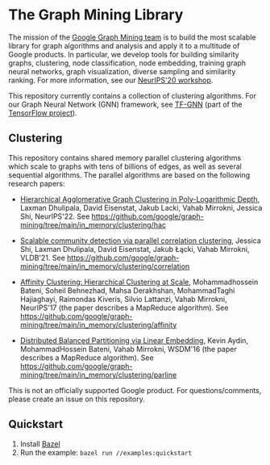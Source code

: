 # The Graph Mining Library

The mission of the
[Google Graph Mining team](https://research.google/teams/graph-mining/) is to
build the most scalable library for graph algorithms and analysis and apply it
to a multitude of Google products. In particular, we develop tools for building
similarity graphs, clustering, node classification, node embedding, training
graph neural networks, graph visualization, diverse sampling and similarity
ranking. For more information, see our
[NeurIPS'20 workshop](https://gm-neurips-2020.github.io/).

This repository currently contains a collection of clustering algorithms. For
our Graph Neural Network (GNN) framework, see
[TF-GNN](https://github.com/tensorflow/gnn) (part of the
[TensorFlow project](https://github.com/tensorflow)).

## Clustering

This repository contains shared memory parallel clustering algorithms which
scale to graphs with tens of billions of edges, as well as several sequential
algorithms. The parallel algorithms are based on the following research papers:

*   [Hierarchical Agglomerative Graph Clustering in Poly-Logarithmic Depth](https://papers.nips.cc/paper_files/paper/2022/hash/909de96145d97514b143dfde03e6cd2b-Abstract-Conference.html),
    Laxman Dhulipala, David Eisenstat, Jakub Lacki, Vahab Mirrokni, Jessica Shi,
    NeurIPS'22. See https://github.com/google/graph-mining/tree/main/in_memory/clustering/hac

*   [Scalable community detection via parallel correlation clustering](https://dl.acm.org/doi/abs/10.14778/3476249.3476282),
    Jessica Shi, Laxman Dhulipala, David Eisenstat, Jakub Łącki, Vahab Mirrokni,
    VLDB'21. See
    https://github.com/google/graph-mining/tree/main/in_memory/clustering/correlation

*   [Affinity Clustering: Hierarchical Clustering at Scale](https://papers.nips.cc/paper_files/paper/2017/hash/2e1b24a664f5e9c18f407b2f9c73e821-Abstract.html),
    Mohammadhossein Bateni, Soheil Behnezhad, Mahsa Derakhshan, MohammadTaghi
    Hajiaghayi, Raimondas Kiveris, Silvio Lattanzi, Vahab Mirrokni, NeurIPS'17
    (the paper describes a MapReduce algorithm). See
    https://github.com/google/graph-mining/tree/main/in_memory/clustering/affinity

*   [Distributed Balanced Partitioning via Linear Embedding](https://dl.acm.org/doi/10.1145/2835776.2835829),
    Kevin Aydin, MohammadHossein Bateni, Vahab Mirrokni, WSDM'16 (the paper
    describes a MapReduce algorithm). See
    https://github.com/google/graph-mining/tree/main/in_memory/clustering/parline

This is not an officially supported Google product.
For questions/comments, please create an issue on this repository.


## Quickstart

1.  Install [Bazel](https://bazel.build/)
2.  Run the example: `bazel run //examples:quickstart`
